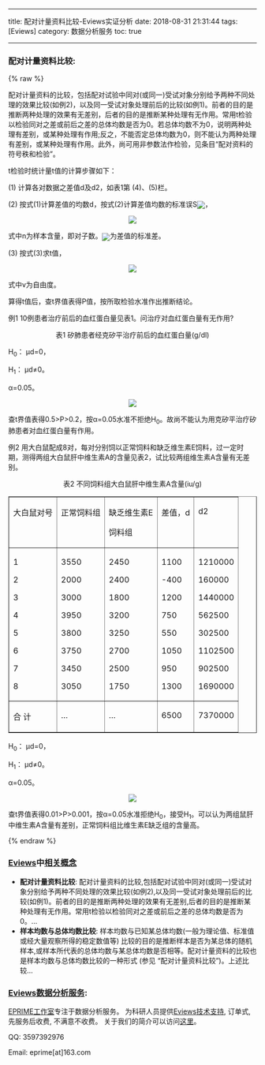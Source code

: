 
---
title: 配对计量资料比较-Eviews实证分析
date: 2018-08-31 21:31:44
tags: [Eviews]
category: 数据分析服务
toc: true

---



<span></span>
<!-- more -->



### 配对计量资料比较:

{% raw %}
<div class="p1">配对计量资料的比较，包括配对试验中同对(或同一)受试对象分别给予两种不同处理的效果比较(如例2)，以及同一受试对象处理前后的比较(如例1)。前者的目的是推断两种处理的效果有无差别，后者的目的是推断某种处理有无作用。常用t检验以检验同对之差或前后之差的总体均数是否为0。若总体均数不为0，说明两种处理有差别，或某种处理有作用;反之，不能否定总体均数为0，则不能认为两种处理有差别，或某种处理有作用。此外，尚可用非参数法作检验，见条目“配对资料的符号秩和检验”。
<p>t检验时统计量t值的计算步骤如下：
</p><p>(1) 计算各对数据之差值d及d2，如表1第 (4)、(5)栏。
</p><p>(2) 按式(1)计算差值的均数d，按式(2)计算差值均数的标准误S<img imgpath="" align="absmiddle" src="/CRFDPIC/R200612059/R200612059.0103.50.6.bmp">，</p><p align="center"><img imgpath="/CRFDPIC/R200612059/R200612059.0103.14.png" align="absmiddle" src="/CRFDPIC/R200612059/R200612059.0103.14.gif"></p>
<p>式中n为样本含量，即对子数。<img imgpath="/CRFDPIC/R200612059/R200612059.0103.16.png" align="absmiddle" src="/CRFDPIC/R200612059/R200612059.0103.16.gif">为差值的标准差。
</p><p>(3) 按式(3)求t值，</p><p align="center"><img imgpath="/CRFDPIC/R200612059/R200612059.0103.18.png" align="absmiddle" src="/CRFDPIC/R200612059/R200612059.0103.18.gif"></p>
式中v为自由度。
<p>算得t值后，查t界值表得P值，按所取检验水准作出推断结论。
</p><p>例1 10例患者治疗前后的血红蛋白量见表1。问治疗对血红蛋白量有无作用?
</p><p></p><p align="center">表1 矽肺患者经克矽平治疗前后的血红蛋白量(g/dl)</p>
<p>H<sub>0</sub>： μd=0，
</p><p>H<sub>1</sub>： μd≠0。
</p><p>α=0.05。</p><p align="center"><img imgpath="/CRFDPIC/R200612059/R200612059.0104.1.png" align="absmiddle" src="/CRFDPIC/R200612059/R200612059.0104.1.gif"></p>
查t界值表得0.5&gt;P&gt;0.2，按α=0.05水准不拒绝H<sub>0</sub>。故尚不能认为用克矽平治疗矽肺患者对血红蛋白量有作用。
<p>例2 用大白鼠配成8对，每对分别饲以正常饲料和缺乏维生素E饲料，过一定时期，测得两组大白鼠肝中维生素A的含量见表2，试比较两组维生素A含量有无差别。
</p><p></p><p align="center">表2 不同饲料组大白鼠肝中维生素A含量(iu/g)</p><p align="center"></p><div class="dtable"><table imgpath="/CRFDPIC/R200612059/R200612059.0104.3.png" class="viewtb" border="1"><tr valign="top"><td class="viewtd">
大白鼠对号</td><td class="viewtd">
正常饲料组</td><td class="viewtd">
缺乏维生素E<br>
饲料组</td><td class="viewtd">
差值，d</td><td class="viewtd">
d2</td></tr><tr valign="top"><td class="viewtd">
1<br>
2<br>
3<br>
4<br>
5<br>
6<br>
7<br>
8</td><td class="viewtd">
3550<br>
2000<br>
3000<br>
3950<br>
3800<br>
3750<br>
3450<br>
3050</td><td class="viewtd">
2450<br>
2400<br>
1800<br>
3200<br>
3250<br>
2700<br>
2500<br>
1750</td><td class="viewtd">
1100<br>
-400<br>
1200<br>
750<br>
550<br>
1050<br>
950<br>
1300</td><td class="viewtd">
1210000<br>
160000<br>
1440000<br>
562500<br>
302500<br>
1102500<br>
902500<br>
1690000</td></tr><tr valign="top"><td class="viewtd">
合 计</td><td class="viewtd">
…</td><td class="viewtd">
…</td><td class="viewtd">
6500</td><td class="viewtd">
7370000</td></tr></table></div>
<p>H<sub>0</sub>： μd=0，
</p><p>H<sub>1</sub>： μd≠0。
</p><p>α=0.05。</p><p align="center"><img imgpath="/CRFDPIC/R200612059/R200612059.0104.5.png" align="absmiddle" src="/CRFDPIC/R200612059/R200612059.0104.5.gif"></p>
<p>查t界值表得0.01&gt;P&gt;0.001，按α=0.05水准拒绝H<sub>0</sub>，接受H<sub>1</sub>。可以认为两组鼠肝中维生素A含量有差别，正常饲料组比维生素E缺乏组的含量高。</p></div>
{% endraw %}



### [Eviews](/tags/Eviews/)中[相关概念](/categories/数据分析服务)

- **配对计量资料比较**: 配对计量资料的比较,包括配对试验中同对(或同一)受试对象分别给予两种不同处理的效果比较(如例2),以及同一受试对象处理前后的比较(如例1)。前者的目的是推断两种处理的效果有无差别,后者的目的是推断某种处理有无作用。常用t检验以检验同对之差或前后之差的总体均数是否为0。...
- **样本均数与总体均数比较**: 样本均数与已知某总体均数(一般为理论值、标准值或经大量观察所得的稳定数值等) 比较的目的是推断样本是否为某总体的随机样本,或样本所代表的总体均数与某总体均数是否相等。配对计量资料的比较也是样本均数与总体均数比较的一种形式 (参见 “配对计量资料比较”)。上述比较...




### [Eviews](/tags/Eviews/)[数据分析服务](/categories/数据分析服务/):
[EPRIME工作室](http://eprime.cn/)专注于数据分析服务。
为科研人员提供[Eviews技术支持](http://eprime.cn/2018/08/18/EPRIME工作室Eviews代做服务详情/), 订单式, 先服务后收费, 不满意不收费。
关于我们的简介可以访问[这里](http://eprime.cn/2018/08/17/关于EPRIME工作室/)。

QQ: 3597392976

Email: eprime[at]163.com


